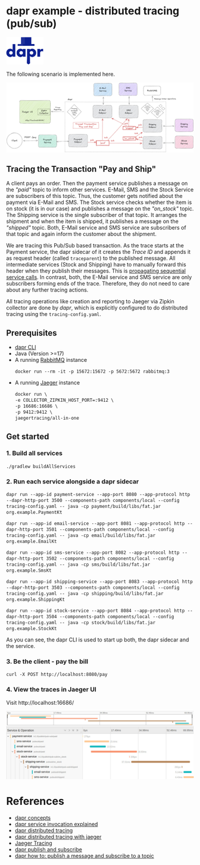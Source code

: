 # dapr example - distributed tracing (pub/sub)

<a href="https://www.dapr.io/"><img src="docs/dapr.svg" alt="dapr" width="100" /></a>

The following scenario is implemented here.

![scenario](docs/scenario.jpg)

## Tracing the Transaction "Pay and Ship"

A client pays an order. Then the payment service publishes a message on the
_"paid"_ topic to inform other services. E-Mail, SMS and the Stock Service
are subscribers of this topic. Thus, the customer gets notified about
the payment via E-Mail and SMS. The Stock service checks whether the item is on stock
(it is in our case) and publishes a message on the _"on_stock"_ topic.
The Shipping service is the single subscriber of that topic.
It arranges the shipment and when the item is shipped,
it publishes a message on the _"shipped"_ topic.
Both, E-Mail service and SMS service are subscribers of that topic
and again inform the customer about the shipment.

We are tracing this Pub/Sub based transaction.
As the trace starts at the Payment service, 
the dapr sidecar of it creates the _Trace ID_ and appends
it as request header (called `traceparent`) to the published message.
All intermediate services (Stock and Shipping) have to manually forward 
this header when they publish their messages.
This is [propagating sequential service calls](https://docs.dapr.io/developing-applications/building-blocks/observability/tracing-overview/#propagating-sequential-service-calls).
In contrast, both, the E-Mail service and SMS service are only subscribers forming ends of the trace. 
Therefore, they do not need to care about any further tracing actions.

All tracing operations like creation and reporting to Jaeger via Zipkin collector are done by _dapr_,
which is explicitly configured to do distributed tracing using the `tracing-config.yaml`.


## Prerequisites

- [dapr CLI](https://docs.dapr.io/getting-started/install-dapr-cli/)
- Java (Version >=17)
- A running [RabbitMQ](https://www.rabbitmq.com/) instance
  ```shell
  docker run --rm -it -p 15672:15672 -p 5672:5672 rabbitmq:3
  ```
- A running [Jaeger](https://www.jaegertracing.io/) instance
  ```shell
  docker run \
  -e COLLECTOR_ZIPKIN_HOST_PORT=:9412 \
  -p 16686:16686 \
  -p 9412:9412 \
  jaegertracing/all-in-one
  ```


## Get started


### 1. Build all services

```shell
./gradlew buildAllServices
```

### 2. Run each service alongside a dapr sidecar

```shell
dapr run --app-id payment-service --app-port 8080 --app-protocol http --dapr-http-port 3500 --components-path components/local --config tracing-config.yaml -- java -cp payment/build/libs/fat.jar org.example.PaymentKt
```
```shell
dapr run --app-id email-service --app-port 8081 --app-protocol http --dapr-http-port 3501 --components-path components/local --config tracing-config.yaml -- java -cp email/build/libs/fat.jar org.example.EmailKt
```
```shell
dapr run --app-id sms-service --app-port 8082 --app-protocol http --dapr-http-port 3502 --components-path components/local --config tracing-config.yaml -- java -cp sms/build/libs/fat.jar org.example.SmsKt
```
```shell
dapr run --app-id shipping-service --app-port 8083 --app-protocol http --dapr-http-port 3503 --components-path components/local --config tracing-config.yaml -- java -cp shipping/build/libs/fat.jar org.example.ShippingKt
```
```shell
dapr run --app-id stock-service --app-port 8084 --app-protocol http --dapr-http-port 3504 --components-path components/local --config tracing-config.yaml -- java -cp stock/build/libs/fat.jar org.example.StockKt
```

As you can see, the dapr CLI is used to start up both, the dapr sidecar and the service.


### 3. Be the client - pay the bill
```shell
curl -X POST http://localhost:8080/pay
```


### 4. View the traces in Jaeger UI
Visit http://localhost:16686/

![scenario](docs/jaeger_trace.jpg)


# References
- [dapr concepts](https://docs.dapr.io/concepts/)
- [dapr service invocation explained](https://docs.dapr.io/developing-applications/building-blocks/service-invocation/service-invocation-overview/)
- [dapr distributed tracing](https://docs.dapr.io/developing-applications/building-blocks/observability/tracing-overview/)
- [dapr distributed tracing with jaeger](https://docs.dapr.io/operations/monitoring/tracing/jaeger/)
- [Jaeger Tracing](https://www.jaegertracing.io/)
- [dapr publish and subscribe](https://docs.dapr.io/developing-applications/building-blocks/pubsub/)
- [dapr how to: publish a message and subscribe to a topic](https://docs.dapr.io/developing-applications/building-blocks/pubsub/howto-publish-subscribe/)
